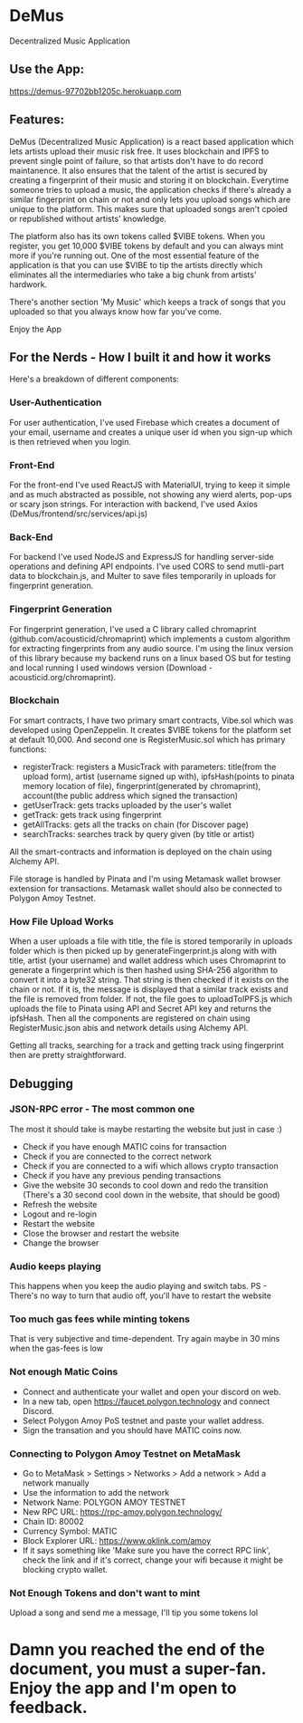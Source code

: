 # DeMus
Decentralized Music Application

## Use the App:
https://demus-97702bb1205c.herokuapp.com

## Features:
DeMus (Decentralized Music Application) is a react based application which lets artists upload their music risk free. It uses blockchain and IPFS to prevent single point of failure, so that artists don't have to do record maintanence. It also ensures that the talent of the artist is secured by creating a fingerprint of their music and storing it on blockchain. Everytime someone tries to upload a music, the application checks if there's already a similar fingerprint on chain or not and only lets you upload songs which are unique to the platform. This makes sure that uploaded songs aren't cpoied or republished without artists' knowledge.

The platform also has its own tokens called $VIBE tokens. When you register, you get 10,000 $VIBE tokens by default and you can always mint more if you're running out. One of the most essential feature of the application is that you can use $VIBE to tip the artists directly which eliminates all the intermediaries who take a big chunk from artists' hardwork. 

There's another section 'My Music' which keeps a track of songs that you uploaded so that you always know how far you've come.

Enjoy the App

## For the Nerds - How I built it and how it works
Here's a breakdown of different components:

### User-Authentication
For user authentication, I've used Firebase which creates a document of your email, username and creates a unique user id when you sign-up which is then retrieved when you login.

### Front-End
For the front-end I've used ReactJS with MaterialUI, trying to keep it simple and as much abstracted as possible, not showing any wierd alerts, pop-ups or scary json strings. For interaction with backend, I've used Axios (DeMus/frontend/src/services/api.js)

### Back-End
For backend I've used NodeJS and ExpressJS for handling server-side operations and defining API endpoints. I've used CORS to send mutli-part data to blockchain.js, and Multer to save files temporarily in uploads for fingerprint generation.

### Fingerprint Generation
For fingerprint generation, I've used a C library called chromaprint (github.com/acousticid/chromaprint) which implements a custom algorithm for extracting fingerprints from any audio source. I'm using the linux version of this library because my backend runs on a linux based OS but for testing and local running I used windows version (Download - acousticid.org/chromaprint).

### Blockchain
For smart contracts, I have two primary smart contracts, Vibe.sol which was developed using OpenZeppelin. It creates $VIBE tokens for the platform set at default 10,000. And second one is RegisterMusic.sol which has primary functions:
- registerTrack: registers a MusicTrack with parameters: title(from the upload form), artist (username signed up with), ipfsHash(points to pinata memory location of file), fingerprint(generated by chromaprint), account(the public address which signed the transaction)
- getUserTrack: gets tracks uploaded by the user's wallet
- getTrack: gets track using fingerprint
- getAllTracks: gets all the tracks on chain (for Discover page)
- searchTracks: searches track by query given (by title or artist)

All the smart-contracts and information is deployed on the chain using Alchemy API.

File storage is handled by Pinata and I'm using Metamask wallet browser extension for transactions. Metamask wallet should also be connected to Polygon Amoy Testnet.

### How File Upload Works
When a user uploads a file with title, the file is stored temporarily in uploads folder which is then picked up by generateFingerprint.js along with with title, artist (your username) and wallet address which uses Chromaprint to generate a fingerprint which is then hashed using SHA-256 algorithm to convert it into a byte32 string. That string is then checked if it exists on the chain or not. If it is, the message is displayed that a similar track exists and the file is removed from folder. If not, the file goes to uploadToIPFS.js which uploads the file to Pinata using API and Secret API key and returns the ipfsHash. Then all the components are registered on chain using RegisterMusic.json abis and network details using Alchemy API. 

Getting all tracks, searching for a track and getting track using fingerprint then are pretty straightforward.

## Debugging
### JSON-RPC error - The most common one 
The most it should take is maybe restarting the website but just in case :)
- Check if you have enough MATIC coins for transaction
- Check if you are connected to the correct network
- Check if you are connected to a wifi which allows crypto transaction
- Check if you have any previous pending transactions
- Give the website 30 seconds to cool down and redo the transition (There's a 30 second cool down in the website, that should be good)
- Refresh the website
- Logout and re-login
- Restart the website
- Close the browser and restart the website
- Change the browser

### Audio keeps playing 
This happens when you keep the audio playing and switch tabs. PS - There's no way to turn that audio off, you'll have to restart the website

### Too much gas fees while minting tokens
That is very subjective and time-dependent. Try again maybe in 30 mins when the gas-fees is low

### Not enough Matic Coins
- Connect and authenticate your wallet and open your discord on web.
- In a new tab, open https://faucet.polygon.technology and connect Discord.
- Select Polygon Amoy PoS testnet and paste your wallet address.
- Sign the transation and you should have MATIC coins now.

### Connecting to Polygon Amoy Testnet on MetaMask
- Go to MetaMask > Settings > Networks > Add a network > Add a network manually
- Use the information to add the network
- Network Name: POLYGON AMOY TESTNET
- New RPC URL: https://rpc-amoy.polygon.technology/
- Chain ID: 80002
- Currency Symbol: MATIC
- Block Explorer URL: https://www.oklink.com/amoy
- If it says something like 'Make sure you have the correct RPC link', check the link and if it's correct, change your wifi because it might be blocking crypto wallet. 

### Not Enough Tokens and don't want to mint
Upload a song and send me a message, I'll tip you some tokens lol

# Damn you reached the end of the document, you must a super-fan. Enjoy the app and I'm open to feedback.


